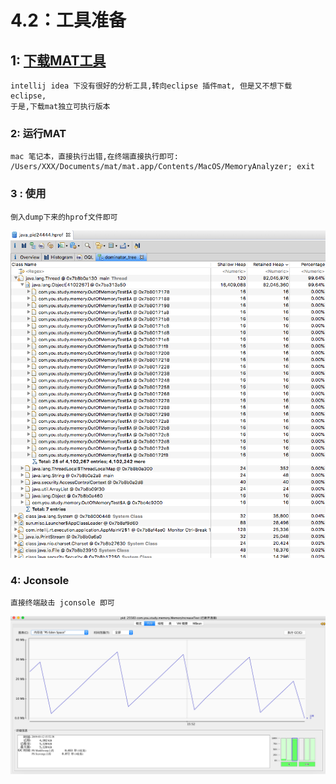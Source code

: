 # 4.2：工具准备

## 1: [下载MAT工具](https://www.eclipse.org/mat/downloads.php)

```
intellij idea 下没有很好的分析工具,转向eclipse 插件mat, 但是又不想下载eclipse,
于是,下载mat独立可执行版本
```



### 2: 运行MAT

```
mac 笔记本，直接执行出错,在终端直接执行即可:
/Users/XXX/Documents/mat/mat.app/Contents/MacOS/MemoryAnalyzer; exit
```



### 3 : 使用

```
倒入dump下来的hprof文件即可
```

![image-20190312151255361](dump_mat.png)





### 4: Jconsole

```
直接终端敲击 jconsole 即可
```

![image-20190312155303708](jconsole.png)